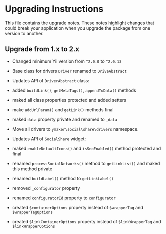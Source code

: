 Upgrading Instructions
======================

This file contains the upgrade notes. These notes highlight changes that could break your
application when you upgrade the package from one version to another.

Upgrade from 1.x to 2.x
-----------------------

* Changed minimum Yii version from `^2.0.0` to `^2.0.13`

* Base class for drivers `Driver` renamed to `DriveAbstract`

* Updates API of `DriverAbstract` class:

- added `buildLink()`, `getMetaTags()`, `appendToData()` methods

- maked all class properties protected and added setters

- make `addUrlParam()` and `getLink()` methods final

- maked `data` property private and renamed to `_data`

* Move all drivers to `ymaker\social\share\drivers` namespace.

* Updates API of `SocialShare` widget:

- maked `enableDefaultIcons()` and `isSeoEnabled()` method protected and final

- renamed `processSocialNetworks()` method to `getLinkList()` and maked this method private

- renamed `buildLabel()` method to `getLinkLabel()`

- removed `_configurator` property

- renamed `configuratorId` property to `configurator`

- created `$containerOptions` property instead of `$wrapperTag` and `$wrapperTagOptions`

- created `$linkContainerOptions` property instead of `$linkWrapperTag` and `$linkWrapperOptions`